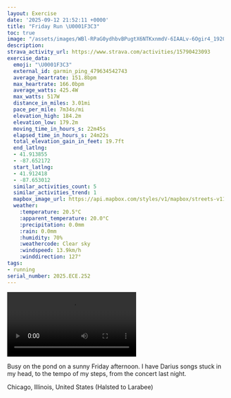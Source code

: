 ```yaml
---
layout: Exercise
date: '2025-09-12 21:52:11 +0000'
title: "Friday Run \U0001F3C3"
toc: true
image: "/assets/images/WBl-RPaG0ydhbvBPugtX6NTKxnmdV-6IAALv-6Ogir4_1920x1080.jpg.jpeg"
description:
strava_activity_url: https://www.strava.com/activities/15790423093
exercise_data:
  emoji: "\U0001F3C3"
  external_id: garmin_ping_479634542743
  average_heartrate: 151.8bpm
  max_heartrate: 166.0bpm
  average_watts: 425.4W
  max_watts: 517W
  distance_in_miles: 3.01mi
  pace_per_mile: 7m34s/mi
  elevation_high: 184.2m
  elevation_low: 179.2m
  moving_time_in_hours_s: 22m45s
  elapsed_time_in_hours_s: 24m22s
  total_elevation_gain_in_feet: 19.7ft
  end_latlng:
  - 41.913855
  - -87.652172
  start_latlng:
  - 41.912418
  - -87.653012
  similar_activities_count: 5
  similar_activities_trend: 1
  mapbox_image_url: https://api.mapbox.com/styles/v1/mapbox/streets-v11/static/path-5+787af2-1.0(ehy~Fbl~uO%40aACuDEqALcBAu%40DcACYCCI%3FMGAUB%7BCGqD%3FcACcABi%40EmB%40_DGiABa%40%3F%7D%40COGKw%40Hk%40%3FCAAGB%5D%3F%7DA%40e%40A%7D%40HuAAgAQoECkCEo%40Mg%40AeBIMAWBc%40BG%3Fi%40BS%3Fg%40EQGs%40BcBBs%40Eu%40%3FmBGwA%40aACoBBi%40AqAKk%40PeC%3Fi%40Eo%40Ma%40KGK%3Fg%40DaAj%40WJu%40Dg%40HKA_%40Qk%40MGDE%5EELc%40HKESUa%40P%5BPe%40f%40s%40C%7B%40IUDE%40%3FF%5DPg%40JQJGJMd%40KD_%40%40YIYOIKGOBODMd%40Uj%40y%40JD%5CZf%40QX%3FPCBC%60%40o%40t%40Yd%40%5BDWIi%40CaAHcAI_%40DKp%40S%60%40%3FNHF%3Fz%40OP%40DBJb%40%5CpBO%60A%40Tl%40p%40Dx%40FDLDDFH%7C%40b%40lAFp%40H%5ETx%40XtAPVJDt%40%3Fd%40GRBDBDNFpBC%60AB%7CJEx%40HtBAtABj%40Cn%40%40TR%7C%40%40P%3FbIEbADX%40ZCf%40LvEFFJCXB~%40%3FBHAtCF~CAr%40BbA%40rDBr%40CtBD~%40Ap%40B%7C%40Cp%40%40bAChD%40~%40),pin-s-s+e5b22e(-87.65138,41.91379),pin-s-f+89ae00(-87.65025999999995,41.913899999999984)/auto/800x800?access_token=pk.eyJ1Ijoiam9zaGJlY2ttYW4iLCJhIjoiY205eWR2aDd1MWZ6djJrbXc4a3M0bWZleiJ9.XiG9OWkNcZk2QzjJbxLB4A
  weather:
    :temperature: 20.5°C
    :apparent_temperature: 20.0°C
    :precipitation: 0.0mm
    :rain: 0.0mm
    :humidity: 70%
    :weathercode: Clear sky
    :windspeed: 13.9km/h
    :winddirection: 127°
tags:
- running
serial_number: 2025.ECE.252
---
```

<video controls src="/assets/videos/WBl-RPaG0ydhbvBPugtX6NTKxnmdV-6IAALv-6Ogir4.mp4"></video>

Busy on the pond on a sunny Friday afternoon. I have Darius songs stuck in my head, to the tempo of my steps, from the concert last night.

Chicago, Illinois, United States (Halsted to Larabee)
